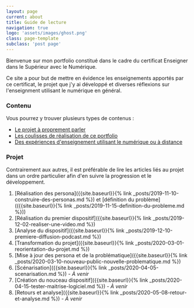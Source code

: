 ```yaml
---
layout: page
current: about
title: Guide de lecture
navigation: true
logo: 'assets/images/ghost.png'
class: page-template
subclass: 'post page'
---
```


Bienvenue sur mon portfolio constitué dans le cadre du certificat Enseigner dans le Supérieur avec le Numérique.

Ce site a pour but de mettre en évidence les enseignements apportés par ce certificat, le projet que j'y ai développé et diverses réflexions sur l'enseignment utilisant le numérique en général.

### Contenu
Vous pourrez y trouver plusieurs types de contenus :

- [Le projet à proprement parler]({{site.baseurl}}tag/projet)
- [Les coulisses de réalisation de ce portfolio]({{site.baseurl}}tag/coulisses)
- [Des expériences d'enseignement utilisant le numérique ou à distance]({{site.baseurl}}tag/experience)

### Projet
Contrairement aux autres, il est préférable de lire les articles liés au projet dans un ordre particulier afin d'en suivre la progression et le développement.

1. [Réalisation des persona]({{site.baseurl}}{% link _posts/2019-11-10-construire-des-personas.md %}) et [définition du problème](({{site.baseurl}}{% link _posts/2019-11-15-definition-du-probleme.md %}))
2. [Réalisation du premier dispositif]({{site.baseurl}}{% link _posts/2019-12-02-realiser-une-video.md %})
3. [Analyse du dispositif]({{site.baseurl}}{% link _posts/2019-12-10-premiere-diffusion-podcast.md %})
4. [Transformation du projet]({{site.baseurl}}{% link _posts/2020-03-01-reorientation-du-projet.md %})
5. [Mise à jour des persona et de la problématique]({{site.baseurl}}{% link _posts/2020-03-10-nouveau-public-nouvelle-problematique.md %})
6. [Scénarisation]({{site.baseurl}}{% link _posts/2020-04-05-scenarisation.md %}) *- À venir*
7. [Création du nouceau dispositif]({{site.baseurl}}{% link _posts/2020-04-15-tester-maitrise-logiciel.md %}) *- À venir*
8. [Retours et analyse]({{site.baseurl}}{% link _posts/2020-05-08-retour-et-analyse.md %}) *- À venir*

